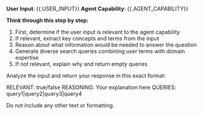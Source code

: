 **User Input**: {{.USER_INPUT}}
**Agent Capability**: {{.AGENT_CAPABILITY}}

**Think through this step by step:**

1. First, determine if the user input is relevant to the agent capability
2. If relevant, extract key concepts and terms from the input
3. Reason about what information would be needed to answer the question
4. Generate diverse search queries combining user terms with domain expertise
5. If not relevant, explain why and return empty queries

Analyze the input and return your response in this exact format:

RELEVANT: true/false
REASONING: Your explanation here
QUERIES: query1|query2|query3|query4

Do not include any other text or formatting.